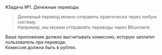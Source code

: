 #Задача №1. Денежные переводы   
>Денежный перевод можно отправить практически через любую систему.  
Например, мы можем отправлять переводы через ВКонтакте

Ваше приложение должно высчитывать комиссию, которую заплатит пользователь при переводе.     
Комиссия должна быть в рублях.